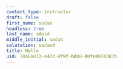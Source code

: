 ```yaml
---
content_type: instructor
draft: false
first_name: sadas
headless: true
last_name: sdasd
middle_initial: sadas
salutation: sadasd
title: Hello
uid: 70a5a072-e47c-4f9f-bd00-d0fe8974387b
---
```

